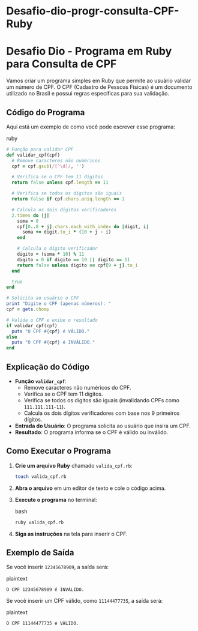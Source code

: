 # Desafio-dio-progr-consulta-CPF-Ruby

# Desafio Dio - Programa em Ruby para Consulta de CPF

Vamos criar um programa simples em Ruby que permite ao usuário validar um número de CPF. O CPF (Cadastro de Pessoas Físicas) é um documento utilizado no Brasil e possui regras específicas para sua validação.

## Código do Programa

Aqui está um exemplo de como você pode escrever esse programa:

ruby

```ruby
# Função para validar CPF
def validar_cpf(cpf)
  # Remove caracteres não numéricos
  cpf = cpf.gsub(/[^\d]/, '')

  # Verifica se o CPF tem 11 dígitos
  return false unless cpf.length == 11

  # Verifica se todos os dígitos são iguais
  return false if cpf.chars.uniq.length == 1

  # Calcula os dois dígitos verificadores
  2.times do |j|
    soma = 0
    cpf[0..8 + j].chars.each_with_index do |digit, i|
      soma += digit.to_i * (10 + j - i)
    end

    # Calcula o dígito verificador
    digito = (soma * 10) % 11
    digito = 0 if digito == 10 || digito == 11
    return false unless digito == cpf[9 + j].to_i
  end

  true
end

# Solicita ao usuário o CPF
print "Digite o CPF (apenas números): "
cpf = gets.chomp

# Valida o CPF e exibe o resultado
if validar_cpf(cpf)
  puts "O CPF #{cpf} é VÁLIDO."
else
  puts "O CPF #{cpf} é INVÁLIDO."
end
```

## Explicação do Código

- **Função `validar_cpf`**:
  - Remove caracteres não numéricos do CPF.
  - Verifica se o CPF tem 11 dígitos.
  - Verifica se todos os dígitos são iguais (invalidando CPFs como `111.111.111-11`).
  - Calcula os dois dígitos verificadores com base nos 9 primeiros dígitos.
- **Entrada do Usuário**: O programa solicita ao usuário que insira um CPF.
- **Resultado**: O programa informa se o CPF é válido ou inválido.

## Como Executar o Programa

1. **Crie um arquivo Ruby** chamado `valida_cpf.rb`:

   

   ```bash
   touch valida_cpf.rb
   ```

2. **Abra o arquivo** em um editor de texto e cole o código acima.

3. **Execute o programa** no terminal:

   bash

   

   ```bash
   ruby valida_cpf.rb
   ```

4. **Siga as instruções** na tela para inserir o CPF.

## Exemplo de Saída

Se você inserir `12345678909`, a saída será:

plaintext



```plaintext
O CPF 12345678909 é INVÁLIDO.
```

Se você inserir um CPF válido, como `11144477735`, a saída será:

plaintext



```plaintext
O CPF 11144477735 é VÁLIDO.
```
